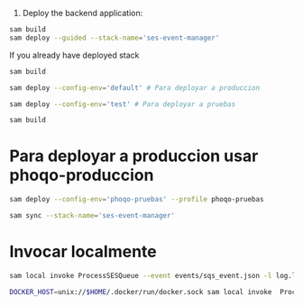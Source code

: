 1. Deploy the backend application:

```sh
sam build
sam deploy --guided --stack-name='ses-event-manager'
```

If you already have deployed stack

```sh
sam build 

```

```sh
sam deploy --config-env='default' # Para deployar a produccion
```

```sh
sam deploy --config-env='test' # Para deployar a pruebas
```


```sh
sam build
```

# Para deployar a produccion usar phoqo-produccion
```sh
sam deploy --config-env='phoqo-pruebas' --profile phoqo-pruebas 
```

```sh
sam sync --stack-name='ses-event-manager'
```



# Invocar localmente


```bash
sam local invoke ProcessSESQueue --event events/sqs_event.json -l log.log --profile phoqo-produccion
```

```bash
DOCKER_HOST=unix://$HOME/.docker/run/docker.sock sam local invoke  ProcessEmailSyncOS --event events/sync_dynamo_os.json -l log.log  --template template.yaml
```
